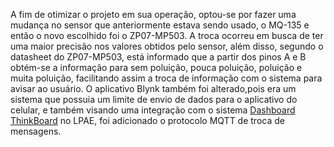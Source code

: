   A fim de otimizar o projeto em sua operação, optou-se por fazer uma mudança no sensor que anteriormente estava sendo usado, o MQ-135 e então o novo escolhido foi o ZP07-MP503. A troca ocorreu em busca de ter uma maior precisão nos valores obtidos pelo sensor, além disso, segundo o datasheet do ZP07-MP503, está informado que a partir dos pinos A e B obtém-se a informação para sem poluição, pouca poluição, poluição e muita poluição, facilitando assim a troca de informação com o sistema para avisar ao usuário.
  O aplicativo Blynk também foi alterado,pois era um sistema que possuia um limite de envio de dados para o aplicativo do celular, e também visando uma integração com o sistema [Dashboard ThinkBoard](https://github.com/sooarees/Dashboard-ThingsBoard) no LPAE, foi adicionado o protocolo MQTT de troca de mensagens.
